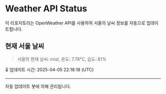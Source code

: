 
# Weather API Status

이 리포지토리는 OpenWeather API를 사용하여 서울의 날씨 정보를 자동으로 업데이트합니다.

## 현재 서울 날씨
> 서울의 현재 날씨: mist, 온도: 7.78°C, 습도: 81%

⏳ 업데이트 시간: 2025-04-05 22:18:18 (UTC)

---
자동 업데이트 봇에 의해 관리됩니다.
